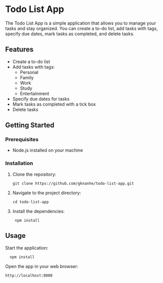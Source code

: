 # Todo List App

The Todo List App is a simple application that allows you to manage your tasks and stay organized. You can create a to-do list, add tasks with tags, specify due dates, mark tasks as completed, and delete tasks.

## Features

- Create a to-do list
- Add tasks with tags:
  - Personal
  - Family
  - Work
  - Study
  - Entertainment
- Specify due dates for tasks
- Mark tasks as completed with a tick box
- Delete tasks

## Getting Started

### Prerequisites

- Node.js installed on your machine

### Installation

1. Clone the repository:

   ```shell
   git clone https://github.com/gknanhe/todo-list-app.git
   
2. Navigate to the project directory:
   
      ``` shell
      cd todo-list-app
3. Install the dependencies: 

     ``` shell
      npm install
## Usage

 Start the application:

      npm install


Open the app in your web browser:

``` shell
http://localhost:8000
